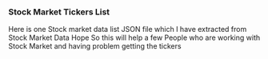 ### Stock Market Tickers List
Here is one Stock market data list JSON file which I have extracted from Stock Market Data
Hope So this will help a few People who are working with Stock Market and having problem getting the tickers
